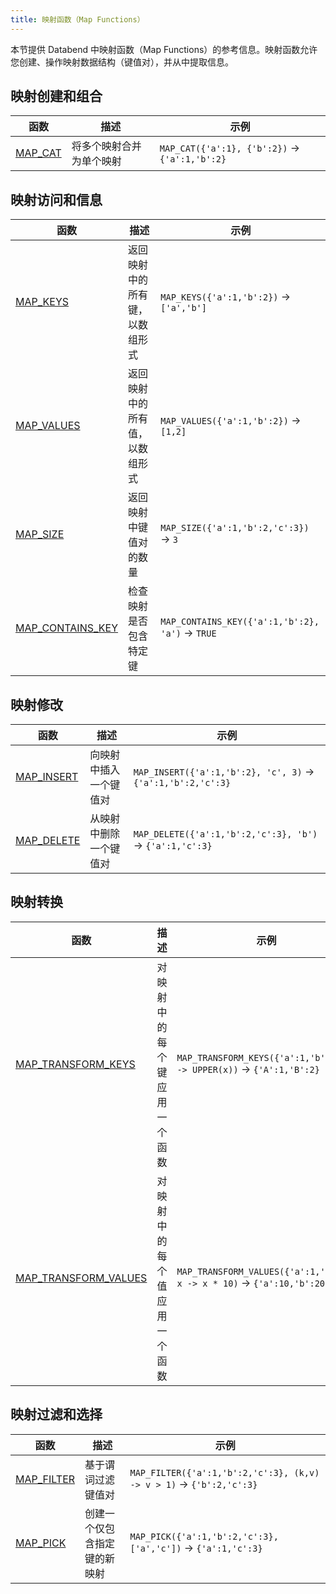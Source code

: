 ```yaml
---
title: 映射函数（Map Functions）
---
```


本节提供 Databend 中映射函数（Map Functions）的参考信息。映射函数允许您创建、操作映射数据结构（键值对），并从中提取信息。

## 映射创建和组合

| 函数 | 描述 | 示例 |
|----------|-------------|--------|
| [MAP_CAT](map-cat) | 将多个映射合并为单个映射 | `MAP_CAT({'a':1}, {'b':2})` → `{'a':1,'b':2}` |

## 映射访问和信息

| 函数 | 描述 | 示例 |
|----------|-------------|--------|
| [MAP_KEYS](map-keys) | 返回映射中的所有键，以数组形式 | `MAP_KEYS({'a':1,'b':2})` → `['a','b']` |
| [MAP_VALUES](map-values) | 返回映射中的所有值，以数组形式 | `MAP_VALUES({'a':1,'b':2})` → `[1,2]` |
| [MAP_SIZE](map-size) | 返回映射中键值对的数量 | `MAP_SIZE({'a':1,'b':2,'c':3})` → `3` |
| [MAP_CONTAINS_KEY](map-contains-key) | 检查映射是否包含特定键 | `MAP_CONTAINS_KEY({'a':1,'b':2}, 'a')` → `TRUE` |

## 映射修改

| 函数 | 描述 | 示例 |
|----------|-------------|--------|
| [MAP_INSERT](map-insert) | 向映射中插入一个键值对 | `MAP_INSERT({'a':1,'b':2}, 'c', 3)` → `{'a':1,'b':2,'c':3}` |
| [MAP_DELETE](map-delete) | 从映射中删除一个键值对 | `MAP_DELETE({'a':1,'b':2,'c':3}, 'b')` → `{'a':1,'c':3}` |

## 映射转换

| 函数 | 描述 | 示例 |
|----------|-------------|--------|
| [MAP_TRANSFORM_KEYS](map-transform-keys) | 对映射中的每个键应用一个函数 | `MAP_TRANSFORM_KEYS({'a':1,'b':2}, x -> UPPER(x))` → `{'A':1,'B':2}` |
| [MAP_TRANSFORM_VALUES](map-transform-values) | 对映射中的每个值应用一个函数 | `MAP_TRANSFORM_VALUES({'a':1,'b':2}, x -> x * 10)` → `{'a':10,'b':20}` |

## 映射过滤和选择

| 函数 | 描述 | 示例 |
|----------|-------------|--------|
| [MAP_FILTER](map-filter) | 基于谓词过滤键值对 | `MAP_FILTER({'a':1,'b':2,'c':3}, (k,v) -> v > 1)` → `{'b':2,'c':3}` |
| [MAP_PICK](map-pick) | 创建一个仅包含指定键的新映射 | `MAP_PICK({'a':1,'b':2,'c':3}, ['a','c'])` → `{'a':1,'c':3}` |